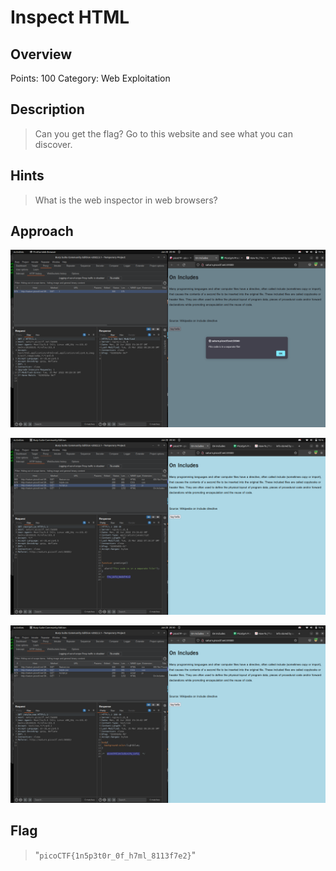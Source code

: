 # Inspect HTML

## Overview
Points: 100
Category: Web Exploitation

## Description
> Can you get the flag? Go to this website and see what you can discover.

## Hints
> What is the web inspector in web browsers?

## Approach

>

![](https://github.com/Akhilstaar/HackIT_22/blob/main/Assignment_2/NIKHIL%20MEENA%20ASSIGNMENT%202/Assets/Screenshot%20from%202022-06-20%2020-48-54.png)

![](https://github.com/Akhilstaar/HackIT_22/blob/main/Assignment_2/NIKHIL%20MEENA%20ASSIGNMENT%202/Assets/Screenshot%20from%202022-06-20%2020-50-08.png)

![](https://github.com/Akhilstaar/HackIT_22/blob/main/Assignment_2/NIKHIL%20MEENA%20ASSIGNMENT%202/Assets/Screenshot%20from%202022-06-20%2020-50-37.png)

## Flag
> "`picoCTF{1n5p3t0r_0f_h7ml_8113f7e2}`"
